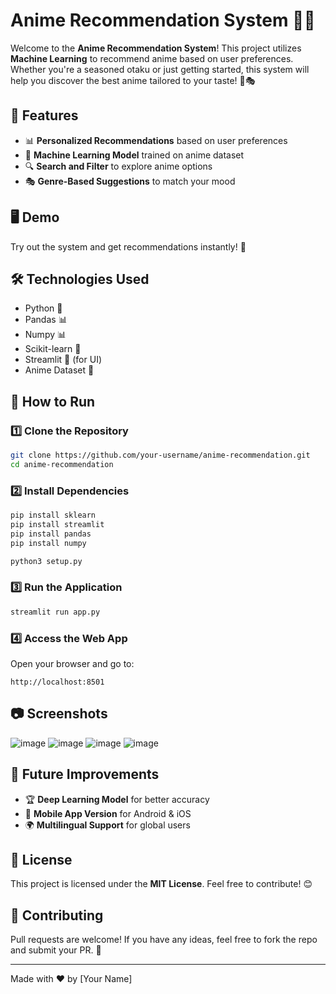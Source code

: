 # Anime Recommendation System 🎥🤖

Welcome to the **Anime Recommendation System**! This project utilizes **Machine Learning** to recommend anime based on user preferences. Whether you're a seasoned otaku or just getting started, this system will help you discover the best anime tailored to your taste! 🎌🎭

## 📌 Features

- 📊 **Personalized Recommendations** based on user preferences
- 🧠 **Machine Learning Model** trained on anime dataset
- 🔍 **Search and Filter** to explore anime options
- 🎭 **Genre-Based Suggestions** to match your mood

## 🖥️ Demo



Try out the system and get recommendations instantly! 🚀

## 🛠️ Technologies Used

- Python 🐍
- Pandas 📊
- Numpy 📊
- Scikit-learn 🤖
- Streamlit 🎨 (for UI)
- Anime Dataset 📜

## 🚀 How to Run

### 1️⃣ Clone the Repository

```bash
git clone https://github.com/your-username/anime-recommendation.git
cd anime-recommendation
```

### 2️⃣ Install Dependencies

```bash
pip install sklearn
pip install streamlit
pip install pandas
pip install numpy

python3 setup.py
```

### 3️⃣ Run the Application

```bash
streamlit run app.py
```

### 4️⃣ Access the Web App

Open your browser and go to:

```
http://localhost:8501
```

## 📷 Screenshots

![image](https://github.com/user-attachments/assets/c05ffb04-d21d-405a-b8f1-3de7f4f96bc2)
![image](https://github.com/user-attachments/assets/b8a78973-0cd4-4b78-878f-29e200d7a6d1)
![image](https://github.com/user-attachments/assets/671c57be-3b8f-4b09-9b72-b4566340101d)
![image](https://github.com/user-attachments/assets/86638d69-e11c-4895-bc58-373eb1d60b17)



## 📌 Future Improvements

- 🏆 **Deep Learning Model** for better accuracy
- 📱 **Mobile App Version** for Android & iOS
- 🌍 **Multilingual Support** for global users

## 📜 License

This project is licensed under the **MIT License**. Feel free to contribute! 😊

## 🤝 Contributing

Pull requests are welcome! If you have any ideas, feel free to fork the repo and submit your PR. 🚀

---

Made with ❤️ by [Your Name]


 
